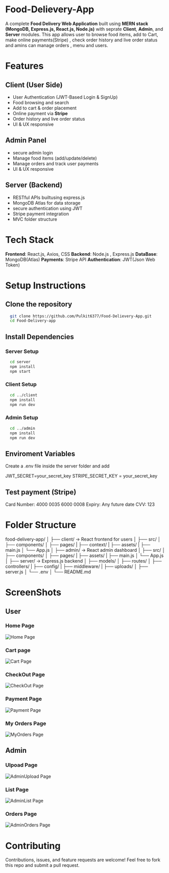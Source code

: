 # Food-Delievery-App


A complete **Food Delivery Web Application** built using **MERN stack (MongoDB, Express.js, React.js, Node.js)** with seprate **Client**, **Admin**, and **Server** modules.
This app allows user to browse food items, add to Cart, make online payments(Stripe) , check  order history and live order status and amins can manage orders , menu and users.


# Features 

## Client (User Side)
- User Authentication (JWT-Based Login & SignUp)
- Food browsing and search
- Add to cart & order placement
- Online payment via **Stripe**
- Order history and live order status
- UI & UX responsive

## Admin Panel
- secure admin login
- Manage food items (add/update/delete)
- Manage orders and track user payments
- UI & UX responsive 

## Server (Backend)
- RESTful APIs builtusing express.js
- MongoDB Atlas for data storage
- secure authentication using JWT
- Stripe payment integration
- MVC folder structure


# Tech Stack 
**Frontend**: React.js, Axios, CSS
**Backend**: Node.js , Express.js
**DataBase**: MongoDB(Atlas)
**Payments**: Stripe API
**Authentication**: JWT(Json Web Token)

# Setup Instructions 

## Clone the repository 
```bash
  git clone https://github.com/Pulkit6377/Food-Delievery-App.git
  cd Food-Delivery-app
```
## Install Dependencies

### Server Setup
```bash
  cd server
  npm install
  npm start
```

### Client Setup
```bash
  cd ../client
  npm install
  npm run dev
```

### Admin Setup 
```bash
  cd ../admin
  npm install
  npm run dev
```

## Enviroment Variables 
Create a .env file inside the server folder and add 

JWT_SECRET=your_secret_key
STRIPE_SECRET_KEY = your_secret_key

## Test payment (Stripe)

Card Number: 4000 0035 6000 0008
Expiry: Any future date
CVV: 123

# Folder Structure 

food-delivery-app/
│
├── client/   → React frontend for users
│     ├── src/
│          ├── components/
│          ├── pages/
|          ├── context/
|          ├── assets/
|          ├── main.js
│          └── App.js
│
├── admin/    → React admin dashboard
│     ├── src/
│         ├── components/
│         ├── pages/
|         ├── assets/
|         ├── main.js
│         └── App.js
│
├── server/   → Express.js backend
│   ├── models/
│   ├── routes/
│   ├── controllers/
|   ├── config/
|   ├── middleware/
|   ├── uploads/
│   ├── server.js
│   └── .env
│
└── README.md

# ScreenShots

## User

### Home Page
![Home Page](./Screenshots/client/Home.png)
### Cart page
![Cart Page](./Screenshots/client/Cart.png)
### CheckOut Page
![CheckOut Page](./Screenshots/client/CheckOut.png)
### Payment Page
![Payment Page](./Screenshots/client/Payment.png)
### My Orders Page
![MyOrders Page](./Screenshots/client/Myorders.png)


## Admin

### Ulpoad Page
![AdminUpload Page](./Screenshots/admin/AdminUpload.png)
### List Page
![AdminList Page](./Screenshots/admin/AdminList.png)
### Orders Page
![AdminOrders Page](./Screenshots/admin/AdminOrders.png)


# Contributing 

Contributions, issues, and feature requests are welcome!
Feel free to fork this repo and submit a pull request.






